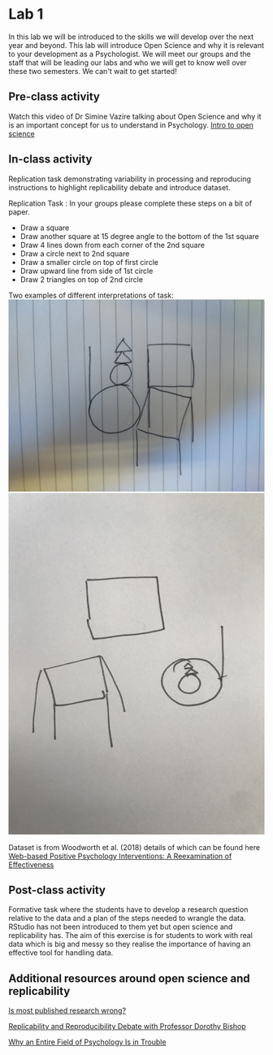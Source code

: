 
# Lab 1 

In this lab we will be introduced to the skills we will develop over the next year and beyond. This lab will introduce Open Science and why it is relevant to your development as a Psychologist. We will meet our groups and the staff that will be leading our labs and who we will get to know well over these two semesters. We can't wait to get started!

## Pre-class activity
Watch this video of Dr Simine Vazire talking about Open Science and why it is an important concept for us to understand in Psychology. 
[Intro to open science](https://www.youtube.com/watch?v=1rFWeTryiW4&feature=youtu.be)

## In-class activity
Replication task demonstrating variability in processing and reproducing instructions to highlight replicability debate and introduce dataset.

Replication Task : In your groups please complete these steps on a bit of paper.
* Draw a square
* Draw another square at 15 degree angle to the bottom of the 1st square 
* Draw 4 lines down from each corner of the 2nd square
* Draw a circle next to 2nd square
* Draw a smaller circle on top of first circle 
* Draw upward line from side of 1st circle
* Draw 2 triangles on top of 2nd circle

Two examples of different interpretations of task:
![Interpretation 1](images/Holly_rep.jpg)
![Interpretation 2](images/Aliyah.jpg)



Dataset is from Woodworth et al. (2018) details of which can be found here [Web-based Positive Psychology Interventions: A Reexamination of Effectiveness](https://openpsychologydata.metajnl.com/articles/10.5334/jopd.35/)

## Post-class activity
Formative task where the students have to develop a research question relative to the data and a plan of the steps needed to wrangle the data. RStudio has not been introduced to them yet but open science and replicability has. The aim of this exercise is for students to work with real data which is big and messy so they realise the importance of having an effective tool for handling data. 

## Additional resources around open science and replicability
[Is most published research wrong?](https://youtu.be/42QuXLucH3Q)

[Replicability and Reproducibility Debate with Professor Dorothy Bishop](https://www.youtube.com/watch?v=UN8jgyXtz6A)

[Why an Entire Field of Psychology Is in Trouble](https://youtu.be/2MDNvKXdLEM)
